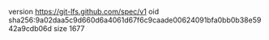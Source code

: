 version https://git-lfs.github.com/spec/v1
oid sha256:9a02daa5c9d660d6a4061d67f6c9caade00624091bfa0bb0b38e5942a9cdb06d
size 1677
